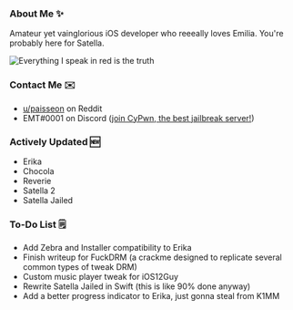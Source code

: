 ### About Me ✨
Amateur yet vainglorious iOS developer who reeeally loves Emilia. You're probably here for Satella.

![Everything I speak in red is the truth](https://lingtalfi.com/services/pngtext?color=cc0000&size=12&text=All%20my%20tweaks%20will%20have%20many%20bugs,%20with%20certainty.)

### Contact Me ✉️
- [u/paisseon](https://reddit.com/u/paisseon) on Reddit
- EMT#0001 on Discord ([join CyPwn, the best jailbreak server!](https://discord.gg/cZ2gBRZvwW))

### Actively Updated 🆕
- Erika
- Chocola
- Reverie
- Satella 2
- Satella Jailed

### To-Do List 🗒
- Add Zebra and Installer compatibility to Erika
- Finish writeup for FuckDRM (a crackme designed to replicate several common types of tweak DRM)
- Custom music player tweak for iOS12Guy
- Rewrite Satella Jailed in Swift (this is like 90% done anyway)
- Add a better progress indicator to Erika, just gonna steal from K1MM
